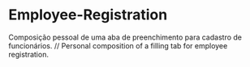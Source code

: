 # Employee-Registration
Composição pessoal de uma aba de preenchimento para cadastro de funcionários. // Personal composition of a filling tab for employee registration.
